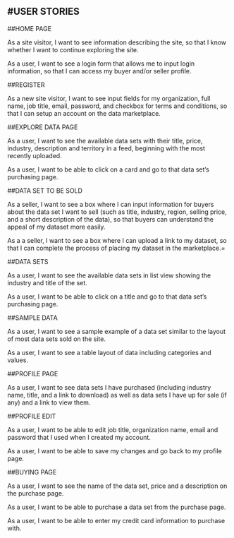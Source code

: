 #USER STORIES
-------------

##HOME PAGE 

As a site visitor, I want to see information describing the site, so that I know whether I want to continue exploring the site.

As a user, I want to see a login form that allows me to input login information, so that I can access my buyer and/or seller profile.

##REGISTER

As a new site visitor, I want to see input fields for my organization, full name, job title, email, password, and checkbox for terms and conditions, so that I can setup an account on the data marketplace. 

##EXPLORE DATA PAGE

As a user, I want to see the available data sets with their title, price, industry, description and territory in a feed, beginning with the most recently uploaded.

As a user, I want to be able to click on a card and go to that data set’s purchasing page.

##DATA SET TO BE SOLD

As a seller, I want to see a box where I can input information for buyers about the data set I want to sell (such as title, industry, region, selling price, and a short description of the data), so that buyers can understand the appeal of my dataset more easily.

As a a seller, I want to see a box where I can upload a link to my dataset, so that I can complete the process of placing my dataset in the marketplace.=

##DATA SETS

As a user, I want to see the available data sets in list view showing the industry and title of the set.

As a user, I want to be able to click on a title and go to that data set’s purchasing page.

##SAMPLE DATA

As a user, I want to see a sample example of a data set similar to the layout of most data sets sold on the site.

As a user, I want to see a table layout of data including categories and values.

##PROFILE PAGE

As a user, I want to see data sets I have purchased (including industry name, title, and a link to download) as well as data sets I have up for sale (if any) and a link to view them.

##PROFILE EDIT

As a user, I want to be able to edit job title, organization name, email and password that I used when I created my account.

As a user, I want to be able to save my changes and go back to my profile page.

##BUYING PAGE

As a user, I want to see the name of the data set, price and a description on the purchase page.

As a user, I want to be able to purchase a data set from the purchase page.

As a user, I want to be able to enter my credit card information to purchase with.
